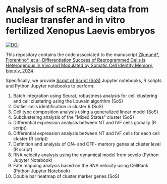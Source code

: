 # Analysis of scRNA-seq data from nuclear transfer and in vitro fertilized Xenopus Laevis embryos #
[![DOI](https://zenodo.org/badge/328938212.svg)](https://doi.org/10.5281/zenodo.14982290)

This repository contains the code associated to the manuscript [Zikmund*, Fiorentino*, et al, Differentiation Success of Reprogrammed Cells is Heterogenous In Vivo and Modulated by Somatic Cell Identity Memory, biorxiv, 2024](https://www.biorxiv.org/content/10.1101/2024.07.05.602198v2).

Specifically, we provide [Script of Script (SoS)](https://vatlab.github.io/sos-docs/notebook.html) Jupyter notebooks, R scripts and Python Jupyter notebooks to perform:
1. Batch integration using Seurat, robustness analysis for cell clustering and cell clustering using the Louvain algorithm (SoS)
2. Outlier cells identification in cluster 6 (SoS)
3. Cell type composition analysis using a generalized linear model (SoS)
4. Subclustering analysis of the "Mixed States" cluster (SoS)
5. Differential expression analysis between NT and IVF cells globally (R script)
6. Differential expression analysis between NT and IVF cells for each cell cluster (R script)
7. Definition and analysis of ON- and OFF- memory genes at cluster level (R script)
8. RNA velocity analysis using the dynamical model from scvelo (Python Jupyter Notebook)
9. Fate mapping analysis based on the RNA velocity using CellRank (Python Jupyter Notebook)
10. Double bar heatmap of cluster marker genes (SoS)
